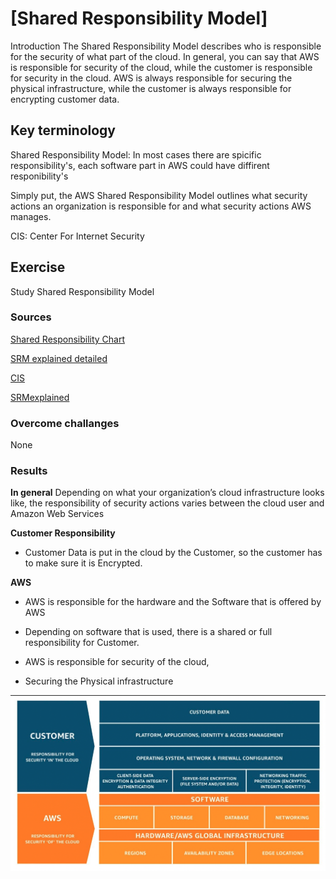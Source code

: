 # [Shared Responsibility Model]

Introduction
The Shared Responsibility Model describes who is responsible for the security of what part of the cloud. In general, you can say that AWS is responsible for security of the cloud, while the customer is responsible for security in the cloud. AWS is always responsible for securing the physical infrastructure, while the customer is always responsible for encrypting customer data.

## Key terminology

Shared Responsibility Model: In most cases there are spicific responsibility's, each software part in AWS could have diffirent responibility's 

Simply put, the AWS Shared Responsibility Model outlines what security actions an organization is responsible for and what security actions AWS manages. 

CIS: Center For Internet Security

## Exercise

Study Shared Responsibility Model 

### Sources

[Shared Responsibility Chart](https://pages.awscloud.com/apn-tv-authority-to-operate-ep-007.html?trk=apn-tv-carousel)

[SRM explained detailed](https://aws.amazon.com/compliance/shared-responsibility-model/)

[CIS](https://pages.awscloud.com/apn-tv-authority-to-operate-ep-003.html?trk=apn-tv-carousel)

[SRMexplained](https://www.youtube.com/watch?v=iODPCcQEPto)

### Overcome challanges
None

### Results

**In general**
Depending on what your organization’s cloud infrastructure looks like, the responsibility of security actions varies between the cloud user and Amazon Web Services

**Customer Responsibility**
- Customer Data is put in the cloud by the Customer, so the customer has to make sure it is Encrypted.  

**AWS**
- AWS is responsible for the hardware and the Software that is offered by AWS
- Depending on software that is used, there is a shared or full responsibility for Customer. 


- AWS is responsible for security of the cloud,
- Securing the Physical infrastructure

![srm](../00_includes/SHaredResp.png)
